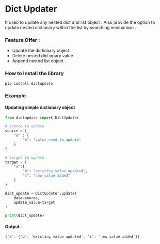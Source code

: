 # Dict Updater
It used to update any nested dict and list object . Also provide the option 
to update nested dictionary within the list by searching mechanism . 

### Feature Offer : 
- Update the dictionary object .
- Delete nested dictionary value .
- Append nested list object .


### How to Install the library 
```bash
pip install dictupdate
```

### Example 
#### Updating simple dictionary object 
```python
from dictupdate import DictUpdater

# source to update 
source = {
    "a" : {
        "b": "value_need_to_update"
    }
}

# target to update
target = {
    "a":{
        "b": "existing value updated",
        "c": "new value added"
    }
}

dict_update = DictUpdater.update(
    data=source,
    update_value=target
)

print(dict_update)
```
#### Output :
```
{'a': {'b': 'existing value updated', 'c': 'new value added'}}
```






